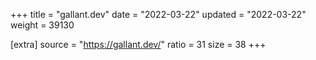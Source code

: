 +++
title = "gallant.dev"
date = "2022-03-22"
updated = "2022-03-22"
weight = 39130

[extra]
source = "https://gallant.dev/"
ratio = 31
size = 38
+++
